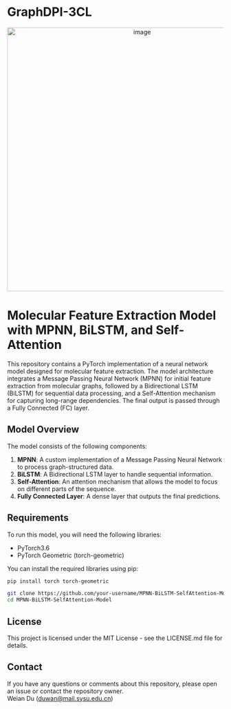 # GraphDPI-3CL
<p align="center">
<img width="612" alt="image" src="https://github.com/duwa2/GraphDPI-3CL/assets/158106190/9646059a-fe38-460a-95fb-b82eb7d8316e">
</p>

# Molecular Feature Extraction Model with MPNN, BiLSTM, and Self-Attention

This repository contains a PyTorch implementation of a neural network model designed for molecular feature extraction. The model architecture integrates a Message Passing Neural Network (MPNN) for initial feature extraction from molecular graphs, followed by a Bidirectional LSTM (BiLSTM) for sequential data processing, and a Self-Attention mechanism for capturing long-range dependencies. The final output is passed through a Fully Connected (FC) layer.

## Model Overview

The model consists of the following components:

1. **MPNN**: A custom implementation of a Message Passing Neural Network to process graph-structured data.
2. **BiLSTM**: A Bidirectional LSTM layer to handle sequential information.
3. **Self-Attention**: An attention mechanism that allows the model to focus on different parts of the sequence.
4. **Fully Connected Layer**: A dense layer that outputs the final predictions.

## Requirements

To run this model, you will need the following libraries:

- PyTorch3.6
- PyTorch Geometric (torch-geometric)

You can install the required libraries using pip:

```bash
pip install torch torch-geometric
```
```bash
git clone https://github.com/your-username/MPNN-BiLSTM-SelfAttention-Model.git
cd MPNN-BiLSTM-SelfAttention-Model
```

## License
This project is licensed under the MIT License - see the LICENSE.md file for details.

## Contact
If you have any questions or comments about this repository, please open an issue or contact the repository owner.  
Weian Du (duwan@mail.sysu.edu.cn)
